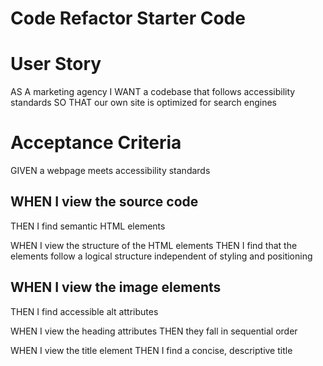 # Code Refactor Starter Code

# User Story
AS A marketing agency
I WANT a codebase that follows accessibility standards
SO THAT our own site is optimized for search engines

# Acceptance Criteria
GIVEN a webpage meets accessibility standards

## WHEN I view the source code
THEN I find semantic HTML elements

WHEN I view the structure of the HTML elements
THEN I find that the elements follow a logical structure independent of styling and positioning

## WHEN I view the image elements
THEN I find accessible alt attributes

WHEN I view the heading attributes
THEN they fall in sequential order

WHEN I view the title element
THEN I find a concise, descriptive title
